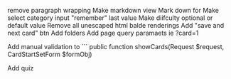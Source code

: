 remove paragraph wrapping
Make markdown view
Mark down for
Make select category input "remember" last value
Make diifculty optional or default value
Remove all unescaped html balde renderings
Add "save and next card" btn
Add folders
Add page query paramaets ie ?card=1

Add manual validation to ```    public function showCards(Request $request, CardStartSetForm $formObj)

Add quiz

